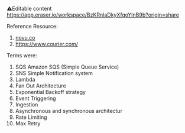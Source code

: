 ⚠️Editable content 
https://app.eraser.io/workspace/BzKRnIaDkyXfqoYInB9b?origin=share

Reference Resource:
1. [novu.co](https://novu.co/)
2. https://www.courier.com/

Terms were:
1. SQS Amazon SQS (Simple Queue Service)
2. SNS Simple Notification system
3. Lambda
4. Fan Out Architecture
5. Exponential Backoff strategy
6. Event Triggering
7. Ingestion
8. Asynchronous and synchronous architectur
9. Rate Limiting
10. Max Retry

